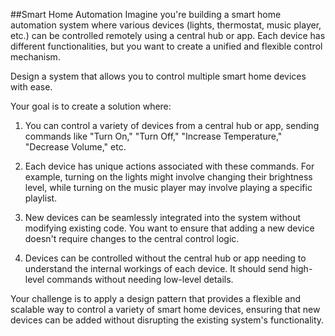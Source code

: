 ##Smart Home Automation
Imagine you're building a smart home automation system where various devices (lights, thermostat, music player, etc.) can be controlled remotely using a central hub or app. Each device has different functionalities, but you want to create a unified and flexible control mechanism.

Design a system that allows you to control multiple smart home devices with ease.

Your goal is to create a solution where:
1. You can control a variety of devices from a central hub or app, sending commands like "Turn On," "Turn Off," "Increase Temperature," "Decrease Volume," etc.

2. Each device has unique actions associated with these commands. For example, turning on the lights might involve changing their brightness level, while turning on the music player may involve playing a specific playlist.

3. New devices can be seamlessly integrated into the system without modifying existing code. You want to ensure that adding a new device doesn't require changes to the central control logic.

4. Devices can be controlled without the central hub or app needing to understand the internal workings of each device. It should send high-level commands without needing low-level details.

Your challenge is to apply a design pattern that provides a flexible and scalable way to control a variety of smart home devices, ensuring that new devices can be added without disrupting the existing system's functionality.
